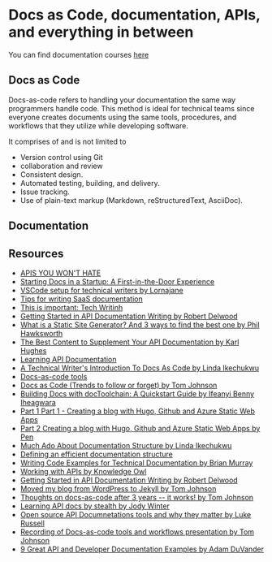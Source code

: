 
# Docs as Code, documentation, APIs, and everything in between

You can find documentation courses [here](https://github.com/Bennykillua/Getting-started-in-Technical-Writing/blob/main/Technical%20Writing%20Courses.md)

## Docs as Code

Docs-as-code refers to handling your documentation the same way programmers handle code. This method is ideal for technical teams since everyone creates documents using the same tools, procedures, and workflows that they utilize while developing software.

It comprises of and is not limited to 
- Version control using Git
- collaboration and review
- Consistent design.
- Automated testing, building, and delivery.
- Issue tracking.
- Use of plain-text markup (Markdown, reStructuredText, AsciiDoc).

## Documentation


## Resources

-  [APIS YOU WON'T HATE](https://apisyouwonthate.com/)
-  [Starting Docs in a Startup: A First-in-the-Door Experience](https://www.youtube.com/watch?v=LLYdszgk4Bs)
-  [VSCode setup for technical writers by Lornajane](https://lornajane.net/posts/2022/vscode-setup-for-technical-writers?utm_campaign=Everything%20Technical%20Writing%20Newsletter&utm_medium=email&utm_source=Revue%20newsletter)
-  [Tips for writing SaaS documentation](https://thisisimportant.net/posts/tips-for-writing-saas-documentation/)
- [This is important: Tech Writinh](https://thisisimportant.net/topics/tech-writing/)
-  [Getting Started in API Documentation Writing by Robert Delwood](http://writeonce.org/starting_as_a_programmer_writer.php)
-  [What is a Static Site Generator? And 3 ways to find the best one by Phil Hawksworth](https://www.netlify.com/blog/2020/04/14/what-is-a-static-site-generator-and-3-ways-to-find-the-best-one/)
-  [The Best Content to Supplement Your API Documentation by Karl Hughes](https://apisyouwonthate.com/blog/supplementing-documentation)
-  [Learning API Documentation](https://idratherbewriting.com/category-api-doc/)
- [A Technical Writer's Introduction To Docs As Code by Linda Ikechukwu](https://www.everythingtechnicalwriting.com/dosc-as-code/)
- [Docs-as-code tools](https://idratherbewriting.com/learnapidoc/pubapis_docs_as_code.html)
- [Docs as Code (Trends to follow or forget) by Tom Johnson](https://idratherbewriting.com/trends/trends-to-follow-or-forget-docs-as-code.html)
- [Building Docs with docToolchain: A Quickstart Guide by Ifeanyi Benny Iheagwara](http://doctoolchain.org/tutorials/01_Tutorials/010_Quickstart.html)
- [Part 1 Part 1 - Creating a blog with Hugo, Github and Azure Static Web Apps](https://blog.pensplace.co.uk/post/creating-a-blog-with-hugo-github-and-azure-static-web-sites/)
- [Part 2 Creating a blog with Hugo, Github and Azure Static Web Apps by Pen](https://blog.pensplace.co.uk/post/part-2-creating-a-blog-with-hugogithub-and-azure-static-websites/)
- [Much Ado About Documentation Structure by Linda Ikechukwu](https://www.everythingtechnicalwriting.com/much-ado-about-software-documentation-structure/)
- [Defining an efficient documentation structure](https://www.iodigital.com/en/history/foreach/defining-an-efficient-documentation-structure)
- [Writing Code Examples for Technical Documentation by Brian Murray](https://www.youtube.com/watch?v=_gtzUpvGfXY)
- [Working with APIs by Knowledge Owl](https://support.knowledgeowl.com/help/working-with-apis)
- [Getting Started in API Documentation Writing by Robert Delwood](http://writeonce.org/starting_as_a_programmer_writer.php)
- [Moved my blog from WordPress to Jekyll by Tom Johnson](https://idratherbewriting.com/2015/05/29/moved-my-blog-from-wordpress-to-jekyll/)
- [Thoughts on docs-as-code after 3 years -- it works! by Tom Johnson](https://idratherbewriting.com/2018/07/03/docs-as-code-after-three-years/)
- [Learning API docs by stealth by Jody Winter](https://jodywinter.com/2021/05/08/learning-api-docs-by-stealth/)
- [Open source API Documnetations tools and why they matter by Luke Russell](https://blog.stoplight.io/open-source-api-documentation-tools-and-why-they-matter)
- [Recording of Docs-as-code tools and workflows presentation by Tom Johnson](https://idratherbewriting.com/2018/03/09/docs-as-code-tools-and-workflows-denver-presentation/#slides)
- [9 Great API and Developer Documentation Examples by Adam DuVander](https://everydeveloper.com/developer-documentation-examples/)



